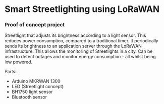 # Smart Streetlighting using LoRaWAN

### Proof of concept project

Streetlight that adjusts its brightness according to a light sensor.
This reduces power consumption, compared to a traditional timer.
It periodically sends its brightness to an application server through
the LoRaWAN infrastructure. This allows the monitoring of Streetlights in a city.
Can be used to detect outages and monitor energy consumption - all whilst being
low powered.


Parts:
- Arduino MKRWAN 1300 
- LED (Streetlight concept)
- BH1750 light sensor
- Bluetooth sensor
